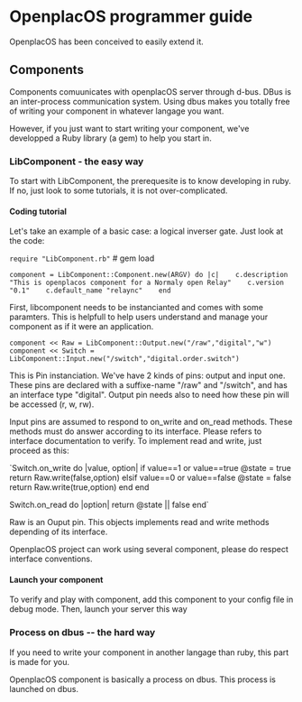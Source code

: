 # OpenplacOS programmer guide #

OpenplacOS has been conceived to easily extend it. 

## Components ##

Components comuunicates with openplacOS server through d-bus. DBus is an inter-process communication system. Using dbus makes you totally free of writing your component in whatever langage you want.

However, if you just want to start writing your component, we've developped a Ruby library (a gem) to help you start in.

### LibComponent - the easy way ###

To start with LibComponent, the prerequesite is to know developing in ruby. If no, just look to some tutorials, it is not over-complicated.

#### Coding tutorial ####

Let's take an example of a basic case: a logical inverser gate. Just look at the code:

`require "LibComponent.rb"` # gem load

`component = LibComponent::Component.new(ARGV) do |c|   
  c.description  "This is openplacos component for a Normaly open Relay"   
  c.version "0.1"   
  c.default_name "relaync"   
end`

First, libcomponent needs to be instancianted and comes with some paramters. This is helpfull to help users understand and manage your component as if it were an application.

`component << Raw = LibComponent::Output.new("/raw","digital","w")
component << Switch = LibComponent::Input.new("/switch","digital.order.switch")`

This is Pin instanciation. We've have 2 kinds of pins: output and input one. These pins are declared with a suffixe-name "/raw" and "/switch", and has an interface type "digital". Output pin needs also to need how these pin will be accessed (r, w, rw).

Input pins are assumed to respond to on_write and on_read methods. These methods must do answer according to its interface. Please refers to interface documentation to verify. To implement read and write, just proceed as this:

`Switch.on_write do |value, option|
  if value==1 or value==true
    @state = true
    return Raw.write(false,option)
  elsif value==0 or value==false
    @state = false
    return Raw.write(true,option)
  end
end

Switch.on_read do |option|
  return @state || false
end`

Raw is an Ouput pin. This objects implements read and write methods depending of its interface.

OpenplacOS project can work using several component, please do respect interface conventions.

#### Launch your component ####

To verify and play with component, add this component to your config file in debug mode. Then, launch your server this way

### Process on dbus -- the hard way ###

If you need to write your component in another langage than ruby, this part is made for you.

OpenplacOS component is basically a process on dbus. This process is launched on dbus.